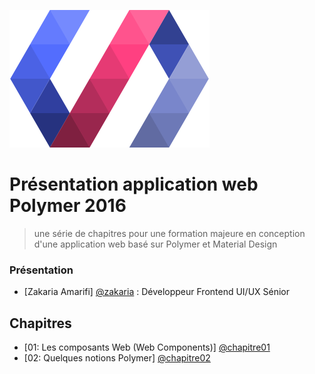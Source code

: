 ![](images/polymer.png)
# Présentation application web Polymer 2016
> une série de chapitres pour une formation majeure en conception d'une application web
basé sur Polymer et Material Design

### Présentation
  - [Zakaria Amarifi] [@zakaria] : Développeur Frontend UI/UX Sénior


## Chapitres
  - [01: Les composants Web (Web Components)] [@chapitre01]
  - [02: Quelques notions Polymer] [@chapitre02]


[@zakaria]:mailto:z.amarifi@dm73.net
[@chapitre01]:chapters/01-web-components
[@chapitre02]:chapters/02-polymer-quick-tour
